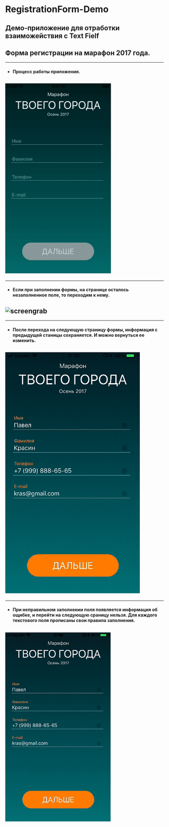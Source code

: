 # RegistrationForm-Demo
## Демо-приложение для отработки взаиможействия с Text Fielf
## Форма регистрации на марафон 2017 года.

---
- #### Процесс работы приложения.
![screengrab](/GIFs/APP.gif)
---

---
- #### Если при заполнении формы, на странице осталось незаполненное поле, то переходим к нему.
![screengrab](/GIFs/NEXT_FIELD.gif)
---

---
- #### После перехода на следующую страницу формы, информация с предыдущей станицы сохраняется. И можно вернуться ее изменить.
![screengrab](/GIFs/SAVE_INFO.gif)
---

---
- #### При неправильном заполнении поля появляется информация об ощибке, и перейти на следующую сраницу нельзя. Для каждого текстового поля прописаны свои правила заполнения.
![screengrab](/GIFs/WRONG_INFO.gif)
---
